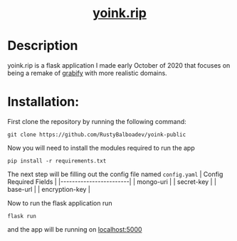 <div align="center">
    <h1><a href="https://yoink.rip">yoink.rip</a></h1>
</div>

# Description
yoink.rip is a flask application I made early October of 2020 that focuses on being a remake of [grabify](https://grabify.link) with more realistic domains.

# Installation:

First clone the repository by running the following command:
```
git clone https://github.com/RustyBalboadev/yoink-public
```
Now you will need to install the modules required to run the app
```
pip install -r requirements.txt
```
The next step will be filling out the config file named ``config.yaml``
| Config Required Fields |
|------------------------|
| mongo-uri              |
| secret-key             |
| base-url               |
| encryption-key         |

Now to run the flask application run
```
flask run
```
and the app will be running on [localhost:5000](http://localhost:5000)
